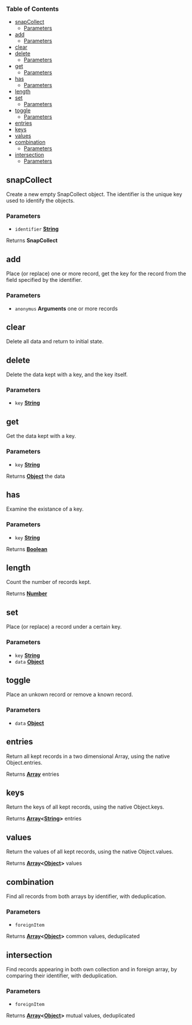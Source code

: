 <!-- Generated by documentation.js. Update this documentation by updating the source code. -->

### Table of Contents

-   [snapCollect][1]
    -   [Parameters][2]
-   [add][3]
    -   [Parameters][4]
-   [clear][5]
-   [delete][6]
    -   [Parameters][7]
-   [get][8]
    -   [Parameters][9]
-   [has][10]
    -   [Parameters][11]
-   [length][12]
-   [set][13]
    -   [Parameters][14]
-   [toggle][15]
    -   [Parameters][16]
-   [entries][17]
-   [keys][18]
-   [values][19]
-   [combination][20]
    -   [Parameters][21]
-   [intersection][22]
    -   [Parameters][23]

## snapCollect

Create a new empty SnapCollect object.
The identifier is the unique key used to identify the objects.

### Parameters

-   `identifier` **[String][24]** 

Returns **SnapCollect** 

## add

Place (or replace) one or more record,
get the key for the record from the field specified by the identifier.

### Parameters

-   `anonymus` **Arguments** one or more records

## clear

Delete all data and return to initial state.

## delete

Delete the data kept with a key, and the key itself.

### Parameters

-   `key` **[String][24]** 

## get

Get the data kept with a key.

### Parameters

-   `key` **[String][24]** 

Returns **[Object][25]** the data

## has

Examine the existance of a key.

### Parameters

-   `key` **[String][24]** 

Returns **[Boolean][26]** 

## length

Count the number of records kept.

Returns **[Number][27]** 

## set

Place (or replace) a record under a certain key.

### Parameters

-   `key` **[String][24]** 
-   `data` **[Object][25]** 

## toggle

Place an unkown record or remove a known record.

### Parameters

-   `data` **[Object][25]** 

## entries

Return all kept records in a two dimensional Array,
using the native Object.entries.

Returns **[Array][28]** entries

## keys

Return the keys of all kept records,
using the native Object.keys.

Returns **[Array][28]&lt;[String][24]>** entries

## values

Return the values of all kept records,
using the native Object.values.

Returns **[Array][28]&lt;[Object][25]>** values

## combination

Find all records from both arrays by identifier,
with deduplication.

### Parameters

-   `foreignItem`  

Returns **[Array][28]&lt;[Object][25]>** common values, deduplicated

## intersection

Find records appearing in both own collection and in foreign array,
by comparing their identifier,
with deduplication.

### Parameters

-   `foreignItem`  

Returns **[Array][28]&lt;[Object][25]>** mutual values, deduplicated

[1]: #snapcollect

[2]: #parameters

[3]: #add

[4]: #parameters-1

[5]: #clear

[6]: #delete

[7]: #parameters-2

[8]: #get

[9]: #parameters-3

[10]: #has

[11]: #parameters-4

[12]: #length

[13]: #set

[14]: #parameters-5

[15]: #toggle

[16]: #parameters-6

[17]: #entries

[18]: #keys

[19]: #values

[20]: #combination

[21]: #parameters-7

[22]: #intersection

[23]: #parameters-8

[24]: https://developer.mozilla.org/docs/Web/JavaScript/Reference/Global_Objects/String

[25]: https://developer.mozilla.org/docs/Web/JavaScript/Reference/Global_Objects/Object

[26]: https://developer.mozilla.org/docs/Web/JavaScript/Reference/Global_Objects/Boolean

[27]: https://developer.mozilla.org/docs/Web/JavaScript/Reference/Global_Objects/Number

[28]: https://developer.mozilla.org/docs/Web/JavaScript/Reference/Global_Objects/Array
